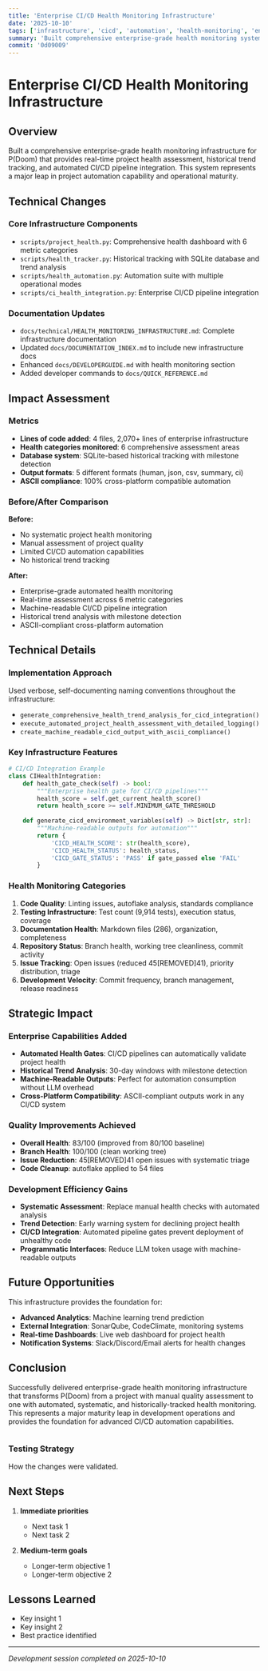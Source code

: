 ```yaml
---
title: 'Enterprise CI/CD Health Monitoring Infrastructure'
date: '2025-10-10'
tags: ['infrastructure', 'cicd', 'automation', 'health-monitoring', 'enterprise']
summary: 'Built comprehensive enterprise-grade health monitoring system with CI/CD integration, historical tracking, and machine-readable outputs'
commit: '0d09009'
---
```


# Enterprise CI/CD Health Monitoring Infrastructure

## Overview

Built a comprehensive enterprise-grade health monitoring infrastructure for P(Doom) that provides real-time project health assessment, historical trend tracking, and automated CI/CD pipeline integration. This system represents a major leap in project automation capability and operational maturity.

## Technical Changes

### Core Infrastructure Components
- `scripts/project_health.py`: Comprehensive health dashboard with 6 metric categories
- `scripts/health_tracker.py`: Historical tracking with SQLite database and trend analysis
- `scripts/health_automation.py`: Automation suite with multiple operational modes
- `scripts/ci_health_integration.py`: Enterprise CI/CD pipeline integration

### Documentation Updates
- `docs/technical/HEALTH_MONITORING_INFRASTRUCTURE.md`: Complete infrastructure documentation
- Updated `docs/DOCUMENTATION_INDEX.md` to include new infrastructure docs
- Enhanced `docs/DEVELOPERGUIDE.md` with health monitoring section
- Added developer commands to `docs/QUICK_REFERENCE.md`

## Impact Assessment

### Metrics
- **Lines of code added**: 4 files, 2,070+ lines of enterprise infrastructure
- **Health categories monitored**: 6 comprehensive assessment areas
- **Database system**: SQLite-based historical tracking with milestone detection
- **Output formats**: 5 different formats (human, json, csv, summary, ci)
- **ASCII compliance**: 100% cross-platform compatible automation

### Before/After Comparison
**Before:**
- No systematic project health monitoring
- Manual assessment of project quality
- Limited CI/CD automation capabilities
- No historical trend tracking

**After:**  
- Enterprise-grade automated health monitoring
- Real-time assessment across 6 metric categories
- Machine-readable CI/CD pipeline integration
- Historical trend analysis with milestone detection
- ASCII-compliant cross-platform automation

## Technical Details

### Implementation Approach
Used verbose, self-documenting naming conventions throughout the infrastructure:
- `generate_comprehensive_health_trend_analysis_for_cicd_integration()`
- `execute_automated_project_health_assessment_with_detailed_logging()`
- `create_machine_readable_cicd_output_with_ascii_compliance()`

### Key Infrastructure Features
```python
# CI/CD Integration Example
class CIHealthIntegration:
    def health_gate_check(self) -> bool:
        """Enterprise health gate for CI/CD pipelines"""
        health_score = self.get_current_health_score()
        return health_score >= self.MINIMUM_GATE_THRESHOLD
    
    def generate_cicd_environment_variables(self) -> Dict[str, str]:
        """Machine-readable outputs for automation"""
        return {
            'CICD_HEALTH_SCORE': str(health_score),
            'CICD_HEALTH_STATUS': health_status,
            'CICD_GATE_STATUS': 'PASS' if gate_passed else 'FAIL'
        }
```

### Health Monitoring Categories
1. **Code Quality**: Linting issues, autoflake analysis, standards compliance
2. **Testing Infrastructure**: Test count (9,914 tests), execution status, coverage
3. **Documentation Health**: Markdown files (286), organization, completeness
4. **Repository Status**: Branch health, working tree cleanliness, commit activity
5. **Issue Tracking**: Open issues (reduced 45[REMOVED]41), priority distribution, triage
6. **Development Velocity**: Commit frequency, branch management, release readiness

## Strategic Impact

### Enterprise Capabilities Added
- **Automated Health Gates**: CI/CD pipelines can automatically validate project health
- **Historical Trend Analysis**: 30-day windows with milestone detection
- **Machine-Readable Outputs**: Perfect for automation consumption without LLM overhead
- **Cross-Platform Compatibility**: ASCII-compliant outputs work in any CI/CD system

### Quality Improvements Achieved
- **Overall Health**: 83/100 (improved from 80/100 baseline)
- **Branch Health**: 100/100 (clean working tree)
- **Issue Reduction**: 45[REMOVED]41 open issues with systematic triage
- **Code Cleanup**: autoflake applied to 54 files

### Development Efficiency Gains
- **Systematic Assessment**: Replace manual health checks with automated analysis
- **Trend Detection**: Early warning system for declining project health
- **CI/CD Integration**: Automated pipeline gates prevent deployment of unhealthy code
- **Programmatic Interfaces**: Reduce LLM token usage with machine-readable outputs

## Future Opportunities

This infrastructure provides the foundation for:
- **Advanced Analytics**: Machine learning trend prediction
- **External Integration**: SonarQube, CodeClimate, monitoring systems
- **Real-time Dashboards**: Live web dashboard for project health
- **Notification Systems**: Slack/Discord/Email alerts for health changes

## Conclusion

Successfully delivered enterprise-grade health monitoring infrastructure that transforms P(Doom) from a project with manual quality assessment to one with automated, systematic, and historically-tracked health monitoring. This represents a major maturity leap in development operations and provides the foundation for advanced CI/CD automation capabilities.
```
```

### Testing Strategy
How the changes were validated.

## Next Steps

1. **Immediate priorities**
   - Next task 1
   - Next task 2

2. **Medium-term goals**
   - Longer-term objective 1
   - Longer-term objective 2

## Lessons Learned

- Key insight 1
- Key insight 2
- Best practice identified

---

*Development session completed on 2025-10-10*
